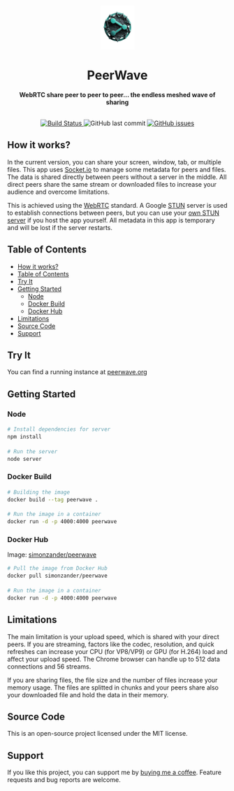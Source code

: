 <div align="center">
  <img src="https://github.com/simonzander/PeerWave/blob/main/public/logo_43.png?raw=true" height="100px">
  <h1>
  PeerWave</h1>
  <strong>WebRTC share peer to peer to peer... the endless meshed wave of sharing</strong>
</div>
<br>
<p align="center">
  <a href="https://github.com/simonzander/PeerWave/actions/workflows/docker-image.yml">
    <img src="https://github.com/simonzander/peerwave/actions/workflows/docker-image.yml/badge.svg" alt="Build Status">
  </a>
  <img src="https://img.shields.io/github/last-commit/simonzander/peerwave" alt="GitHub last commit">
  <a href="https://github.com/simonzander/PeerWave/issues?q=is:issue+is:open+label:bug">
    <img src="https://img.shields.io/github/issues-search?query=https%3A%2F%2Fgithub.com%2Fsimonzander%2FPeerWave%2Fissues%3Fq%3Dis%3Aissue%2Bis%3Aopen%2Blabel%3Abug&label=ISSUES&color=red" alt="GitHub issues">
  </a>
</p>

## How it works?
In the current version, you can share your screen, window, tab, or multiple files. This app uses [Socket.io](https://socket.io/) to manage some metadata for peers and files. The data is shared directly between peers without a server in the middle. All direct peers share the same stream or downloaded files to increase your audience and overcome limitations.

This is achieved using the [WebRTC](https://webrtc.org/) standard. A Google [STUN](https://en.wikipedia.org/wiki/STUN) server is used to establish connections between peers, but you can use your [own STUN server](https://www.stunprotocol.org/) if you host the app yourself. All metadata in this app is temporary and will be lost if the server restarts.

## Table of Contents
- [How it works?](#how-it-works)
- [Table of Contents](#table-of-contents)
- [Try It](#try-it)
- [Getting Started](#getting-started)
  - [Node](#node)
  - [Docker Build](#docker-build)
  - [Docker Hub](#docker-hub)
- [Limitations](#limitations)
- [Source Code](#source-code)
- [Support](#support)

## Try It
You can find a running instance at [peerwave.org](https://peerwave.org)

## Getting Started
### Node

```bash
# Install dependencies for server
npm install

# Run the server
node server
```

### Docker Build

```bash
# Building the image
docker build --tag peerwave .

# Run the image in a container
docker run -d -p 4000:4000 peerwave
```

### Docker Hub
Image: [simonzander/peerwave](https://hub.docker.com/r/simonzander/peerwave)

```bash
# Pull the image from Docker Hub
docker pull simonzander/peerwave

# Run the image in a container
docker run -d -p 4000:4000 peerwave
```

## Limitations
The main limitation is your upload speed, which is shared with your direct peers. If you are streaming, factors like the codec, resolution, and quick refreshes can increase your CPU (for VP8/VP9) or GPU (for H.264) load and affect your upload speed. The Chrome browser can handle up to 512 data connections and 56 streams.

If you are sharing files, the file size and the number of files increase your memory usage. The files are splitted in chunks and your peers share also your downloaded file and hold the data in their memory.

## Source Code
This is an open-source project licensed under the MIT license.

## Support
If you like this project, you can support me by [buying me a coffee](https://buymeacoffee.com/simonz). Feature requests and bug reports are welcome.